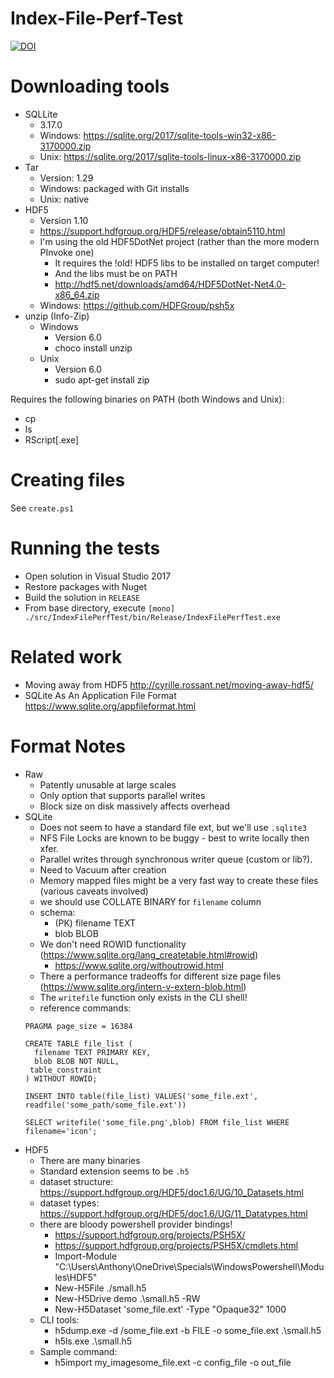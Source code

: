 # Index-File-Perf-Test

[![DOI](https://zenodo.org/badge/91054533.svg)](https://zenodo.org/badge/latestdoi/91054533)

# Downloading tools

- SQLLite
    - 3.17.0
    - Windows: https://sqlite.org/2017/sqlite-tools-win32-x86-3170000.zip
    - Unix: https://sqlite.org/2017/sqlite-tools-linux-x86-3170000.zip
- Tar
    - Version: 1.29
    - Windows: packaged with Git installs
    - Unix: native
- HDF5
    - Version 1.10
    - https://support.hdfgroup.org/HDF5/release/obtain5110.html
    - I'm using the old HDF5DotNet project (rather than the more modern PInvoke one)
        - It requires the !old! HDF5 libs to be installed on target computer!
        - And the libs must be on PATH
        - http://hdf5.net/downloads/amd64/HDF5DotNet-Net4.0-x86_64.zip
    - Windows: https://github.com/HDFGroup/psh5x
- unzip (Info-Zip)
    - Windows
        - Version 6.0
        - choco install unzip
    - Unix
        - Version 6.0
        - sudo apt-get install zip

Requires the following binaries on PATH (both Windows and Unix):

- cp
- ls
- RScript[.exe]


# Creating files

See `create.ps1`

# Running the tests

- Open solution in Visual Studio 2017
- Restore packages with Nuget
- Build the solution in `RELEASE`
- From base directory, execute `[mono] ./src/IndexFilePerfTest/bin/Release/IndexFilePerfTest.exe`

# Related work

- Moving away from HDF5 http://cyrille.rossant.net/moving-away-hdf5/
- SQLite As An Application File Format https://www.sqlite.org/appfileformat.html

# Format Notes

- Raw
    - Patently unusable at large scales
    - Only option that supports parallel writes
    - Block size on disk massively affects overhead
- SQLite
    - Does not seem to have a standard file ext, but we'll use `.sqlite3`
    - NFS File Locks are known to be buggy - best to write locally then xfer. 
    - Parallel writes through synchronous writer queue (custom or lib?).
    - Need to Vacuum after creation
    - Memory mapped files might be a very fast way to create these files (various caveats involved)
    - we should use COLLATE BINARY for `filename` column
    - schema:
        - (PK) filename TEXT
        - blob BLOB
    - We don't need ROWID functionality (https://www.sqlite.org/lang_createtable.html#rowid)
        - https://www.sqlite.org/withoutrowid.html
    - There a performance tradeoffs for different size page files (https://www.sqlite.org/intern-v-extern-blob.html)
    - The `writefile` function only exists in the CLI shell!
    - reference commands:
    ```
    PRAGMA page_size = 16384
    ```
    ```
    CREATE TABLE file_list (
      filename TEXT PRIMARY KEY,
      blob BLOB NOT NULL,
     table_constraint
    ) WITHOUT ROWID;
    ```
    ```
    INSERT INTO table(file_list) VALUES('some_file.ext', readfile('some_path/some_file.ext'))
    ```
    ```
    SELECT writefile('some_file.png',blob) FROM file_list WHERE filename='icon';
    ```
- HDF5
    - There are many binaries 
    - Standard extension seems to be `.h5`
    - dataset structure: https://support.hdfgroup.org/HDF5/doc1.6/UG/10_Datasets.html
    - dataset types: https://support.hdfgroup.org/HDF5/doc1.6/UG/11_Datatypes.html
    - there are bloody powershell provider bindings!
        - https://support.hdfgroup.org/projects/PSH5X/
        - https://support.hdfgroup.org/projects/PSH5X/cmdlets.html
        - Import-Module "C:\Users\Anthony\OneDrive\Specials\WindowsPowershell\Modules\HDF5"
        - New-H5File ./small.h5
        - New-H5Drive demo .\small.h5 -RW
        - New-H5Dataset 'some_file.ext' -Type "Opaque32" 1000
    - CLI tools:
        - h5dump.exe -d /some_file.ext -b FILE -o some_file.ext .\small.h5
        - h5ls.exe .\small.h5
    - Sample command:
        - h5import my_imagesome_file.ext -c config_file -o out_file
